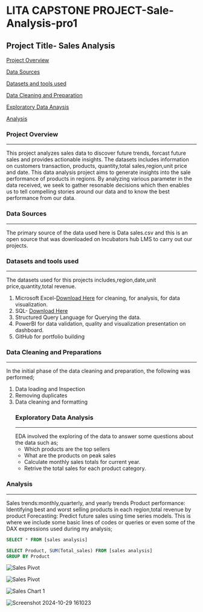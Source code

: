 
# LITA CAPSTONE PROJECT-Sale-Analysis-pro1

## Project Title- Sales Analysis
[Project Overview](#project-overview)

[Data Sources](#data-sources)

[Datasets and tools used](#datasets-and-tools-used)

[Data Cleaning and Preparation](#data-cleaning-and-preparation)

[Exploratory Data Anaysis](#exploratory-data-analysis)

[Analysis](#analysis)


### Project Overview
--------------
This project analyzes sales data to discover future trends, forcast future sales and provides actionable insights.
The datasets includes  information on customers transaction, products, quantity,total sales,region,unit price and date.
This data analysis project aims to generate insights into the sale performance of products in regions. By analyzing various parameter in the data received,
we seek to gather resonable decisions which then enables us to tell compelling stories around our data and to know the best performance from our data.

### Data Sources
----------------
The primary source of the data used here is Data sales.csv and this is an open source that was downloaded on Incubators hub LMS to carry out our projects.

### Datasets and tools used
--------------------------
The datasets used for this projects includes,region,date,unit price,quantity,total revenue.
1. Microsoft Excel-[Download Here](https://www.microsoft.com)
   for cleaning, for analysis, for data visualization.
3. SQL- [Download Here](https://www.microsoftsqlserver.com)
4. Structured Query Language for Querying the data.
5. PowerBI for data validation, quality and visualization presentation on dashboard.
6. GitHub for portfolio building

### Data Cleaning and Preparations
----------------------------
In the initial phase of the data cleaning and preparation, the following was performed;
1. Data loading and Inspection
2. Removing duplicates
3. Data cleaning and formatting
   ### Exploratory Data Analysis
   ----------------------------
   EDA involved the exploring of the data to answer some questions about the data such as;
   - Which products are the top sellers
   - What are the products on peak sales
   - Calculate monthly sales totals for current year.
   - Retrive the total sales for each product category.

### Analysis
---------------------
Sales trends:monthly,quarterly, and yearly trends
Product performance: Identifying best and worst selling products in each region,total revenue by product
Forecasting: Predict future sales using time series models. This is where we include some basic lines of codes or queries or even some of the DAX expressions used
during my analysis;
  ```SQL
SELECT * FROM [sales analysis]

  SELECT Product, SUM(Total_sales) FROM [sales analysis]
  GROUP BY Product
```


![Sales Pivot](https://github.com/user-attachments/assets/b379bc74-70af-4079-a25a-7df539df2d3b)

![Sales Pivot](https://github.com/user-attachments/assets/c470ed32-ec5d-48f5-aee6-102eaccc2595)

![Sales Chart 1](https://github.com/user-attachments/assets/58c1ba5a-00f9-4fbc-b4dc-8be6da2b7992)

![Screenshot 2024-10-29 161023](https://github.com/user-attachments/assets/b3857dfb-5d6e-4088-b51b-97febec00615)


